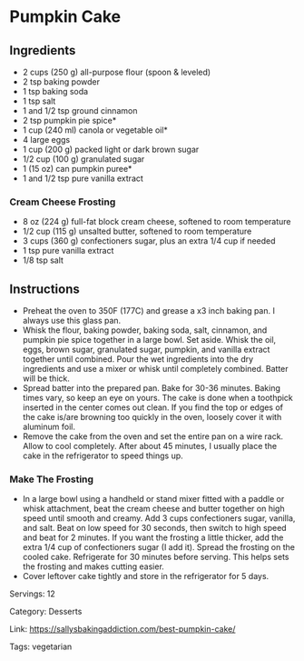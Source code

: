 # Pumpkin Cake

## Ingredients
- 2 cups (250 g) all-purpose flour (spoon & leveled)
- 2 tsp baking powder
- 1 tsp baking soda
- 1 tsp salt
- 1 and 1/2 tsp ground cinnamon
- 2 tsp pumpkin pie spice*
- 1 cup (240 ml) canola or vegetable oil*
- 4 large eggs
- 1 cup (200 g) packed light or dark brown sugar
- 1/2 cup (100 g) granulated sugar
- 1 (15 oz) can pumpkin puree*
- 1 and 1/2 tsp pure vanilla extract

### Cream Cheese Frosting
- 8 oz (224 g) full-fat block cream cheese, softened to room temperature
- 1/2 cup (115 g) unsalted butter, softened to room temperature
- 3 cups (360 g) confectioners sugar, plus an extra 1/4 cup if needed
- 1 tsp pure vanilla extract
- 1/8 tsp salt

## Instructions
- Preheat the oven to 350F (177C) and grease a x3 inch baking pan. I always use this glass pan.
- Whisk the flour, baking powder, baking soda, salt, cinnamon, and pumpkin pie spice together in a large bowl. Set aside. Whisk the oil, eggs, brown sugar, granulated sugar, pumpkin, and vanilla extract together until combined. Pour the wet ingredients into the dry ingredients and use a mixer or whisk until completely combined. Batter will be thick.
- Spread batter into the prepared pan. Bake for 30-36 minutes. Baking times vary, so keep an eye on yours. The cake is done when a toothpick inserted in the center comes out clean. If you find the top or edges of the cake is/are browning too quickly in the oven, loosely cover it with aluminum foil.
- Remove the cake from the oven and set the entire pan on a wire rack. Allow to cool completely. After about 45 minutes, I usually place the cake in the refrigerator to speed things up.

### Make The Frosting
- In a large bowl using a handheld or stand mixer fitted with a paddle or whisk attachment, beat the cream cheese and butter together on high speed until smooth and creamy. Add 3 cups confectioners sugar, vanilla, and salt. Beat on low speed for 30 seconds, then switch to high speed and beat for 2 minutes. If you want the frosting a little thicker, add the extra 1/4 cup of confectioners sugar (I add it). Spread the frosting on the cooled cake. Refrigerate for 30 minutes before serving. This helps sets the frosting and makes cutting easier.
- Cover leftover cake tightly and store in the refrigerator for 5 days.

Servings: 12

Category: Desserts

Link: https://sallysbakingaddiction.com/best-pumpkin-cake/

Tags: vegetarian
